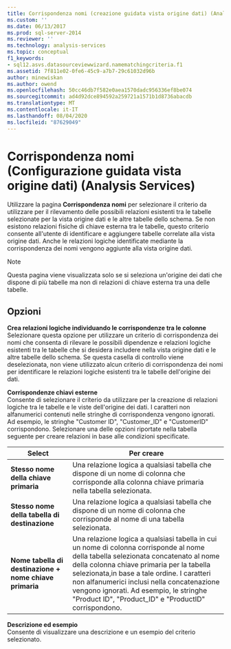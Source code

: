 ```yaml
---
title: Corrispondenza nomi (creazione guidata vista origine dati) (Analysis Services) | Microsoft Docs
ms.custom: ''
ms.date: 06/13/2017
ms.prod: sql-server-2014
ms.reviewer: ''
ms.technology: analysis-services
ms.topic: conceptual
f1_keywords:
- sql12.asvs.datasourceviewwizard.namematchingcriteria.f1
ms.assetid: 7f811e02-0fe6-45c9-a7b7-29c61032d96b
author: minewiskan
ms.author: owend
ms.openlocfilehash: 50cc46db7f582e0aea1570dadc956336ef8be074
ms.sourcegitcommit: ad4d92dce894592a259721a1571b1d8736abacdb
ms.translationtype: MT
ms.contentlocale: it-IT
ms.lasthandoff: 08/04/2020
ms.locfileid: "87629049"
---
```

# <a name="name-matching-data-source-view-wizard-analysis-services"></a>Corrispondenza nomi (Configurazione guidata vista origine dati) (Analysis Services)
  Utilizzare la pagina **Corrispondenza nomi** per selezionare il criterio da utilizzare per il rilevamento delle possibili relazioni esistenti tra le tabelle selezionate per la vista origine dati e le altre tabelle dello schema. Se non esistono relazioni fisiche di chiave esterna tra le tabelle, questo criterio consente all'utente di identificare e aggiungere tabelle correlate alla vista origine dati. Anche le relazioni logiche identificate mediante la corrispondenza dei nomi vengono aggiunte alla vista origine dati.  
  
> [!NOTE]  
>  Questa pagina viene visualizzata solo se si seleziona un'origine dei dati che dispone di più tabelle ma non di relazioni di chiave esterna tra una delle tabelle.  
  
## <a name="options"></a>Opzioni  
 **Crea relazioni logiche individuando le corrispondenze tra le colonne**  
 Selezionare questa opzione per utilizzare un criterio di corrispondenza dei nomi che consenta di rilevare le possibili dipendenze e relazioni logiche esistenti tra le tabelle che si desidera includere nella vista origine dati e le altre tabelle dello schema. Se questa casella di controllo viene deselezionata, non viene utilizzato alcun criterio di corrispondenza dei nomi per identificare le relazioni logiche esistenti tra le tabelle dell'origine dei dati.  
  
 **Corrispondenze chiavi esterne**  
 Consente di selezionare il criterio da utilizzare per la creazione di relazioni logiche tra le tabelle e le viste dell'origine dei dati. I caratteri non alfanumerici contenuti nelle stringhe di corrispondenza vengono ignorati. Ad esempio, le stringhe "Customer ID", "Customer_ID" e "CustomerID" corrispondono. Selezionare una delle opzioni riportate nella tabella seguente per creare relazioni in base alle condizioni specificate.  
  
|Select|Per creare|  
|------------|---------------|  
|**Stesso nome della chiave primaria**|Una relazione logica a qualsiasi tabella che dispone di un nome di colonna che corrisponde alla colonna chiave primaria nella tabella selezionata.|  
|**Stesso nome della tabella di destinazione**|Una relazione logica a qualsiasi tabella che dispone di un nome di colonna che corrisponde al nome di una tabella selezionata.|  
|**Nome tabella di destinazione + nome chiave primaria**|Una relazione logica a qualsiasi tabella in cui un nome di colonna corrisponde al nome della tabella selezionata concatenato al nome della colonna chiave primaria per la tabella selezionata,in base a tale ordine. I caratteri non alfanumerici inclusi nella concatenazione vengono ignorati. Ad esempio, le stringhe "Product ID", "Product_ID" e "ProductID" corrispondono.|  
  
 **Descrizione ed esempio**  
 Consente di visualizzare una descrizione e un esempio del criterio selezionato.  
  
  
